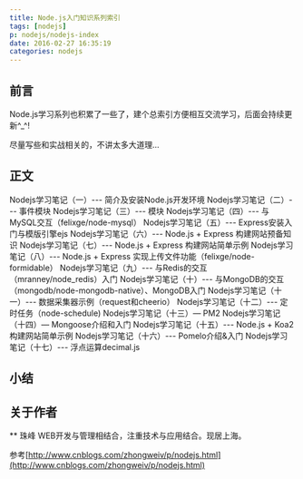 ```yaml
---
title: Node.js入门知识系列索引
tags: [nodejs]
p: nodejs/nodejs-index
date: 2016-02-27 16:35:19
categories: nodejs
---
```


## 前言

Node.js学习系列也积累了一些了，建个总索引方便相互交流学习，后面会持续更新^_^!

尽量写些和实战相关的，不讲太多大道理...

<!--more-->

## 正文

Nodejs学习笔记（一）--- 简介及安装Node.js开发环境
Nodejs学习笔记（二）--- 事件模块
Nodejs学习笔记（三）--- 模块
Nodejs学习笔记（四）--- 与MySQL交互（felixge/node-mysql）
Nodejs学习笔记（五）--- Express安装入门与模版引擎ejs
Nodejs学习笔记（六）--- Node.js + Express 构建网站预备知识
Nodejs学习笔记（七）--- Node.js + Express 构建网站简单示例
Nodejs学习笔记（八）--- Node.js + Express 实现上传文件功能（felixge/node-formidable）
Nodejs学习笔记（九）--- 与Redis的交互（mranney/node_redis）入门
Nodejs学习笔记（十）--- 与MongoDB的交互（mongodb/node-mongodb-native）、MongoDB入门
Nodejs学习笔记（十一）--- 数据采集器示例（request和cheerio）
Nodejs学习笔记（十二）--- 定时任务（node-schedule)
Nodejs学习笔记（十三）— PM2
Nodejs学习笔记（十四）— Mongoose介绍和入门
Nodejs学习笔记（十五）--- Node.js + Koa2 构建网站简单示例
Nodejs学习笔记（十六）--- Pomelo介绍&入门
Nodejs学习笔记（十七）--- 浮点运算decimal.js

## 小结

## 关于作者
** 珠峰
WEB开发与管理相结合，注重技术与应用结合。现居上海。 

参考[http://www.cnblogs.com/zhongweiv/p/nodejs.html](http://www.cnblogs.com/zhongweiv/p/nodejs.html)